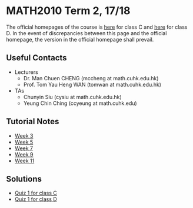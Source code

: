 # MATH2010 Term 2, 17/18

The official homepages of the course is [here](https://www.math.cuhk.edu.hk/course/1718/math2010c) for class C and [here](https://www.math.cuhk.edu.hk/course/1718/math2010d) for class D. In the event of discrepancies between this page and the official homepage, the version in the official homepage shall prevail.

## Useful Contacts

* Lecturers
  + Dr. Man Chuen CHENG (mccheng at math.cuhk.edu.hk)
  + Prof. Tom Yau Heng WAN (tomwan at math.cuhk.edu.hk)
* TAs
  + Chunyin Siu (cysiu at math.cuhk.edu.hk)
  + Yeung Chin Ching (ccyeung at math.cuhk.edu)

## Tutorial Notes

* [Week 3](/teaching/1801_2010/1801_2010_tut03.pdf)
* [Week 5](/teaching/1801_2010/1801_2010_tut05.pdf)
* [Week 7](/teaching/1801_2010/1801_2010_tut07.pdf)
* [Week 9](/teaching/1801_2010/1801_2010_tut09.pdf)
* [Week 11](/teaching/1801_2010/1801_2010_tut11.pdf)


## Solutions

* [Quiz 1 for class C](/teaching/1801_2010/1801_2010_quiz1c.pdf)
* [Quiz 1 for class D](/teaching/1801_2010/1801_2010_quiz1d.pdf)